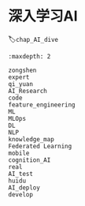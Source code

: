# 深入学习AI
:label:`chap_AI_dive`
​

```toc
:maxdepth: 2

zongshen
expert
qi_yuan
AI_Research
code
feature_engineering
ML
MLOps
DL
NLP
knowledge_map
Federated Learning
mobile
cognition_AI
real
AI_test
huidu
AI_deploy
develop
```
